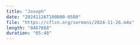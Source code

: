 ```yaml
---
title: "Joseph"
date: "20241126T100000-0500"
file: "https://cflcn.org/sermons/2024-11-26.m4a"
length: "8467868"
duration: "05:48"
---
```

